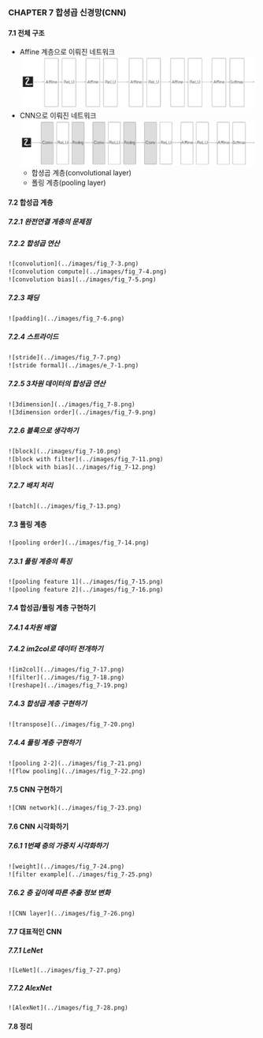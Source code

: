 ### CHAPTER 7 합셩곱 신경망(CNN)
#### 7.1 전체 구조
* Affine 계층으로 이뤄진 네트워크
    ![Affine 계층](../images/fig_7-1.png)
* CNN으로 이뤄진 네트워크
    ![CNN](../images/fig_7-2.png)
    - 합셩곱 계층(convolutional layer)
    - 폴링 계층(pooling layer)
#### 7.2 합성곱 계층
##### 7.2.1 완전연결 게층의 문제점
##### 7.2.2 합성곱 연산
    ![convolution](../images/fig_7-3.png)
    ![convolution compute](../images/fig_7-4.png)
    ![convolution bias](../images/fig_7-5.png)
##### 7.2.3 패딩
    ![padding](../images/fig_7-6.png)
##### 7.2.4 스트라이드
    ![stride](../images/fig_7-7.png)
    ![stride formal](../images/e_7-1.png)
##### 7.2.5 3차원 데이터의 합성곱 연산
    ![3dimension](../images/fig_7-8.png)
    ![3dimension order](../images/fig_7-9.png)
##### 7.2.6 블록으로 생각하기
    ![block](../images/fig_7-10.png)
    ![block with filter](../images/fig_7-11.png)
    ![block with bias](../images/fig_7-12.png)
##### 7.2.7 배치 처리
    ![batch](../images/fig_7-13.png)

#### 7.3 풀링 계층
    ![pooling order](../images/fig_7-14.png)
##### 7.3.1 풀링 계층의 특징
    ![pooling feature 1](../images/fig_7-15.png)
    ![pooling feature 2](../images/fig_7-16.png)
#### 7.4 합성곱/풀링 계층 구현하기
##### 7.4.1 4차원 배열
##### 7.4.2 im2col로 데이터 전개하기
    ![im2col](../images/fig_7-17.png)
    ![filter](../images/fig_7-18.png)
    ![reshape](../images/fig_7-19.png)
##### 7.4.3 합성곱 계층 구현하기
    ![transpose](../images/fig_7-20.png)
##### 7.4.4 풀링 계층 구현하기
    ![pooling 2-2](../images/fig_7-21.png)
    ![flow pooling](../images/fig_7-22.png)

#### 7.5 CNN 구현하기
    ![CNN network](../images/fig_7-23.png)

#### 7.6 CNN 시각화하기
##### 7.6.1 1번째 층의 가중치 시각화하기
    ![weight](../images/fig_7-24.png)
    ![filter example](../images/fig_7-25.png)
##### 7.6.2 층 깊이에 따른 추출 정보 변화
    ![CNN layer](../images/fig_7-26.png)
#### 7.7 대표적인 CNN
##### 7.7.1 LeNet
    ![LeNet](../images/fig_7-27.png)
##### 7.7.2 AlexNet
    ![AlexNet](../images/fig_7-28.png)
#### 7.8 정리
    